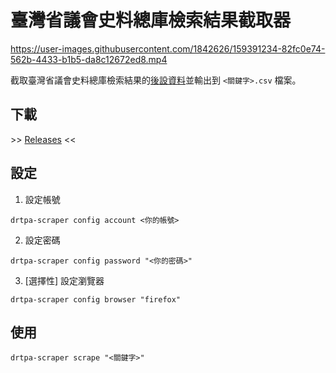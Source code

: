 # 臺灣省議會史料總庫檢索結果截取器

https://user-images.githubusercontent.com/1842626/159391234-82fc0e74-562b-4433-b1b5-da8c12672ed8.mp4

截取臺灣省議會史料總庫檢索結果的[後設資料](https://zh.wikipedia.org/zh-tw/%E5%85%83%E6%95%B0%E6%8D%AE)並輸出到 `<關鍵字>.csv` 檔案。

## 下載

\>\> [Releases](https://github.com/changyuheng/drtpa-scraper/releases) <<

## 設定

1. 設定帳號

```
drtpa-scraper config account <你的帳號>
```

2. 設定密碼

```
drtpa-scraper config password "<你的密碼>"
```

3. [選擇性] 設定瀏覽器

```
drtpa-scraper config browser "firefox"
```

## 使用


```
drtpa-scraper scrape "<關鍵字>"
```
